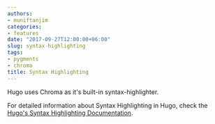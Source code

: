 ```yaml
---
authors:
- muniftanjim
categories:
- features
date: "2017-09-27T12:00:00+06:00"
slug: syntax-highlighting
tags:
- pygments
- chroma
title: Syntax Highlighting
---
```

Hugo uses Chroma as it's built-in syntax-highlighter.

For detailed information about Syntax Highlighting in Hugo, check the [Hugo's Syntax Highlighting Documentation](https://gohugo.io/content-management/syntax-highlighting/).
